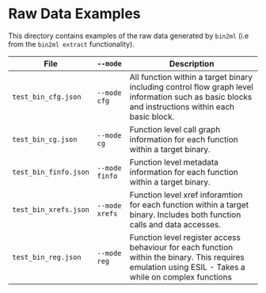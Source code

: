 # Raw Data Examples

This directory contains examples of the raw data generated by `bin2ml` (i.e from the `bin2ml extract` functionality).

| File                 | `--mode`       | Description                                                                                                                                           |
|----------------------|----------------|-------------------------------------------------------------------------------------------------------------------------------------------------------|
| `test_bin_cfg.json`  | `--mode cfg`    | All function within a target binary including control flow graph level information such as basic blocks and instructions within each basic block.     |
| `test_bin_cg.json`   | `--mode cg`    | Function level call graph information for each function within a target binary.                                                                       |
| `test_bin_finfo.json` | `--mode finfo` | Function level metadata information for each function within a target binary.                                                                         |
| `test_bin_xrefs.json` | `--mode xrefs` | Function level xref inforamtion for each function within a target binary. Includes both function calls and data accesses.                             |
| `test_bin_reg.json`   | `--mode reg`   | Function level register access behaviour for each function within the binary. This requires emulation using ESIL - Takes a while on complex functions |